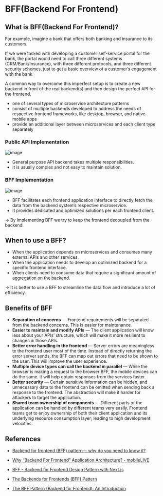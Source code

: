 # BFF(Backend For Frontend)

## What is BFF(Backend For Frontend)?

For example, imagine a bank that offers both banking and insurance to its customers.

If we were tasked with developing a customer self-service portal for the bank, the portal would need to call three different systems (CRM/Bank/Insurance), with three different protocols, and three different security schemes, just to get a basic overview of a customer’s engagement with the bank.

A common way to overcome this imperfect setup is to create a new backend in front of the real backend(s) and then design the perfect API for the frontend.

- one of several types of microservice architecture patterns
- consist of multiple backends developed to address the needs of respective frontend frameworks, like desktop, browser, and native-mobile apps
- provide an additional layer between microservices and each client type separately

### Public API Implementation
![image](https://github.com/dev-presenter/English-presentations/assets/52817735/135dec67-83cc-4118-b4c7-653161bd53cd)

- General purpose API backend takes multiple responsibilities.
- It is usually complex and not easy to maintain solution.

### BFF Implementation
![image](https://github.com/dev-presenter/English-presentations/assets/52817735/31855b70-6217-47a7-916b-b0f7aeabebf2)

- BFF facilitates each frontend application interface to directly fetch the data from the backend system’s respective microservice.
- It provides dedicated and optimized solutions per each frontend client.

→ By Implementing BFF we try to keep the frontend decoupled from the backend.

## When to use a BFF?

- When the application depends on microservices and consumes many external APIs and other services.
- When the application needs to develop an optimized backend for a specific frontend interface.
- When clients need to consume data that require a significant amount of aggregation on the backend.

→ It is better to use a BFF to streamline the data flow and introduce a lot of efficiency.

## Benefits of BFF

- **Separation of concerns** — Frontend requirements will be separated from the backend concerns. This is easier for maintenance.
- **Easier to maintain and modify APIs** — The client application will know less about your APIs’ structure, which will make it more resilient to changes in those APIs.
- **Better error handling in the frontend** — Server errors are meaningless to the frontend user most of the time. Instead of directly returning the error server sends, the BFF can map out errors that need to be shown to the user. This will improve the user experience.
- **Multiple device types can call the backend in parallel** — While the browser is making a request to the browser BFF, the mobile devices can do the same. It will help obtain responses from the services faster.
- **Better security** — Certain sensitive information can be hidden, and unnecessary data to the frontend can be omitted when sending back a response to the frontend. The abstraction will make it harder for attackers to target the application.
- **Shared team ownership of components** — Different parts of the application can be handled by different teams very easily. Frontend teams get to enjoy ownership of both their client application and its underlying resource consumption layer; leading to high development velocities.

## References
- [Backend for frontend (BFF) pattern— why do you need to know it?](https://medium.com/mobilepeople/backend-for-frontend-pattern-why-you-need-to-know-it-46f94ce420b0)

- [Why “Backend For Frontend” Application Architecture? - mobileLIVE](https://www.mobilelive.ca/blog/why-backend-for-frontend-application-architecture)

- [BFF - Backend for Frontend Design Pattern with Next.js](https://dev.to/adelhamad/bff-backend-for-frontend-design-pattern-with-nextjs-3od0)

- [The Backends for Frontends (BFF) Pattern](https://kennethlange.com/backends-for-frontends-pattern/)

- [The BFF Pattern (Backend for Frontend): An Introduction](https://blog.bitsrc.io/bff-pattern-backend-for-frontend-an-introduction-e4fa965128bf)
